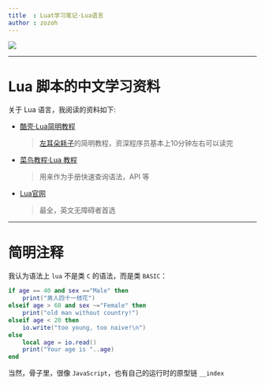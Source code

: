 ```yaml
---
title  : Luat学习笔记·Lua语言
author : zozoh
---
```


![](https://www.lua.org/images/lua25.gif)

--------------------------------------------
# Lua 脚本的中文学习资料

关于 Lua 语言，我阅读的资料如下:

- [酷壳·Lua简明教程](https://coolshell.cn/articles/10739.html)
    > [左耳朵耗子](https://coolshell.cn/haoel)的简明教程，资深程序员基本上10分钟左右可以读完
- [菜鸟教程·Lua 教程](http://www.runoob.com/lua/lua-tutorial.html)
    > 用来作为手册快速查询语法，API 等
- [Lua官网](https://www.lua.org/)
    > 最全，英文无障碍者首选

--------------------------------------------
# 简明注释

我认为语法上 `lua` 不是类 `C` 的语法，而是类 `BASIC`：

```lua
if age == 40 and sex =="Male" then
    print("男人四十一枝花")
elseif age > 60 and sex ~="Female" then
    print("old man without country!")
elseif age < 20 then
    io.write("too young, too naive!\n")
else
    local age = io.read()
    print("Your age is "..age)
end
```

当然，骨子里，很像 `JavaScript`，也有自己的运行时的原型链 `__index`